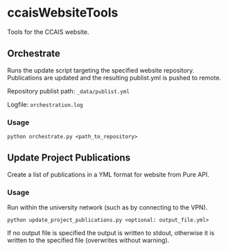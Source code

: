 # ccaisWebsiteTools

Tools for the CCAIS website.

## Orchestrate

Runs the update script targeting the specified website repository. Publications are updated and the resulting publist.yml is pushed to remote.

Repository publist path: `_data/publist.yml`

Logfile: `orchestration.log`

### Usage

`python orchestrate.py <path_to_repository>`

## Update Project Publications

Create a list of publications in a YML format for website from Pure API.

### Usage
Run within the university network (such as by connecting to the VPN).

`python update_project_publications.py <optional: output_file.yml>`

If no output file is specified the output is written to stdout, otherwise it is written to the specified file (overwrites without warning).
